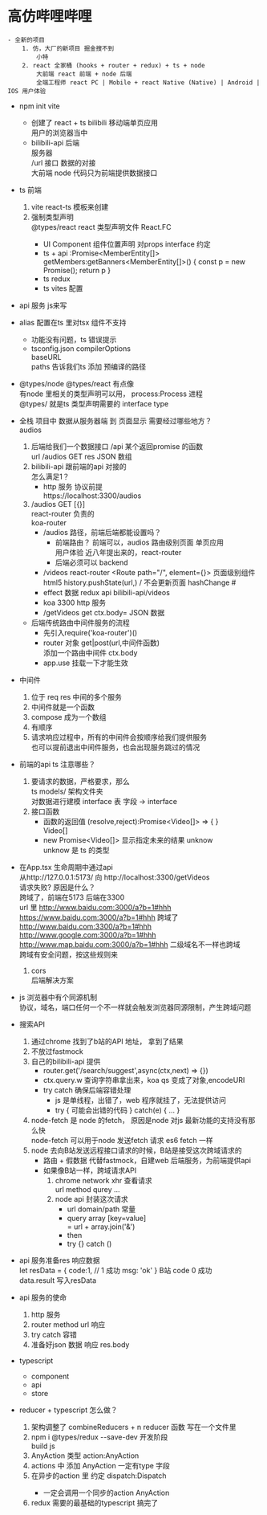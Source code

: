 # 高仿哔哩哔哩          
    - 全新的项目        
        1. 仿，大厂的新项目 掘金搜不到            
            小特          
        2. react 全家桶 (hooks + router + redux) + ts + node            
            大前端 react 前端 + node 后端             
            全端工程师 react PC | Mobile + react Native (Native) | Android | IOS 用户体验             

- npm init vite       
    - 创建了 react + ts  bilibili 移动端单页应用           
        用户的浏览器当中             
    - bilibili-api  后端           
        服务器              
        /url  接口  数据的对接           
        大前端 node 代码只为前端提供数据接口          

- ts 前端            
    1. vite  react-ts 模板来创建         
    2. 强制类型声明         
        @types/react   react 类型声明文件  React.FC<PropTypes>          
        - UI Component 组件位置声明 对props interface 约定          
        - ts + api   :Promise<MemberEntity[]>           
        getMembers:getBanners<MemberEntity[]>() {
            const p = new Promise();
            return p
        }
        - ts redux        
        - ts vites 配置           

- api 服务  js来写            
- alias 配置在ts 里对tsx 组件不支持           
    - 功能没有问题，ts 错误提示         
    - tsconfig.json compilerOptions           
        baseURL           
        paths 告诉我们ts 添加 预编译的路径            

- @types/node @types/react  有点像           
    有node 里相关的类型声明可以用， process:Process 进程           
    @types/ 就是ts 类型声明需要的 interface type            

- 全栈 项目中 数据从服务器端 到 页面显示 需要经过哪些地方？           
    audios         
    1. 后端给我们一个数据接口 /api 某个返回promise 的函数           
        url /audios GET res JSON 数组            
    2. bilibili-api 跟前端的api 对接的            
        怎么满足1？          
        - http 服务 协议前提          
            https://localhost:3300/audios          
    3. /audios  GET  [{}]           
        react-router 负责的            
        koa-router             
        - /audios   路径，前端后端都能设置吗？            
            - 前端路由？ 前端可以，audios 路由级别页面  单页应用            
                用户体验 近八年提出来的，react-router         
            - 后端必须可以 backend            
        - /videos  react-router  <Route path="/", element={<Videos/>}>  <Link to="">   页面级别组件           
            html5 history.pushState(url,) / 不会更新页面 hashChange #         
        - effect  数据  redux  api  bilibili-api/videos          
        - koa  3300   http 服务         
        - /getVideos  get  ctx.body=     JSON 数据        
    - 后端传统路由中间件服务的流程        
        - 先引入require('koa-router')()          
        - router 对象 get|post(url,中间件函数)            
            添加一个路由中间件 ctx.body          
        - app.use 挂载一下才能生效          

- 中间件          
    1. 位于 req  res  中间的多个服务        
    2. 中间件就是一个函数         
    3. compose 成为一个数组        
    4. 有顺序         
    5. 请求响应过程中，所有的中间件会按顺序给我们提供服务          
        也可以提前退出中间件服务，也会出现服务跳过的情况            

- 前端的api ts 注意哪些？              
    1. 要请求的数据，严格要求，那么              
        ts models/ 架构文件夹                
        对数据进行建模 interface 表 字段 -> interface                      
    2. 接口函数          
        - 函数的返回值 (resolve,reject):Promise<Video[]> => {  }            
        Video[]          
        - new Promise<Video[]> 显示指定未来的结果 unknow          
        unknow 是 ts 的类型         

- 在App.tsx 生命周期中通过api           
    从http://127.0.0.1:5173/ 向 http://localhost:3300/getVideos            
    请求失败? 原因是什么？          
    跨域了，前端在5173 后端在3300           
    url 里  http://www.baidu.com:3000/a?b=1#hhh               
        https://www.baidu.com:3000/a?b=1#hhh 跨域了           
        http://www.baidu.com:3300/a?b=1#hhh          
        http://www.google.com:3000/a?b=1#hhh          
        http://www.map.baidu.com:3000/a?b=1#hhh 二级域名不一样也跨域           
    跨域有安全问题，按这些规则来           
    1. cors                        
        后端解决方案               

- js 浏览器中有个同源机制          
    协议，域名，端口任何一个不一样就会触发浏览器同源限制，产生跨域问题

- 搜索API           
    1. 通过chrome 找到了b站的API 地址， 拿到了结果          
    2. 不放过fastmock           
    3. 自己的bilibili-api 提供           
        - router.get('/search/suggest',async(ctx,next) => {})           
        - ctx.query.w 查询字符串拿出来，koa qs 变成了对象,encodeURI          
        - try catch  确保后端容错处理           
            - js 是单线程，出错了，web 程序就挂了，无法提供访问           
            - try { 可能会出错的代码 } catch(e) { ... }            
    4. node-fetch 是 node 的fetch， 原因是node 对js 最新功能的支持没有那么快               
        node-fetch 可以用于node 发送fetch 请求  es6 fetch 一样          
    5. node 去向B站发送远程接口请求的时候，B站是接受这次跨域请求的            
        - 路由 + 假数据  代替fastmock，自建web 后端服务，为前端提供api           
        - 如果像B站一样，跨域请求API           
            1. chrome network xhr 查看请求             
                url method qurey ...        
            2. node api 封装这次请求              
                - url   domain/path  常量              
                - query  array  [key=value]          
                    = url + array.join('&')          
                - then            
                - try {} catch ()

- api 服务准备res 响应数据          
    let resData = {
        code:1, // 1 成功
        msg: 'ok'
    }
    B站 code 0 成功               
    data.result  写入resData             

- api 服务的使命            
    1. http 服务           
    2. router method url 响应            
    3. try catch  容错           
    4. 准备好json 数据  响应   res.body            

- typescript           
    - component          
    - api           
    - store           

- reducer + typescript 怎么做？              
    1. 架构调整了  combineReducers + n reducer 函数 写在一个文件里            
    2. npm i @types/redux --save-dev  开发阶段           
        build  js         
    3. AnyAction 类型  action:AnyAction        
    4. actions 中 添加 AnyAction 一定有type 字段          
    5. 在异步的action 里  约定 dispatch:Dispatch<AnyAction>          
        - 一定会调用一个同步的action AnyAction              
    6. redux 需要的最基础的typescript 搞完了              